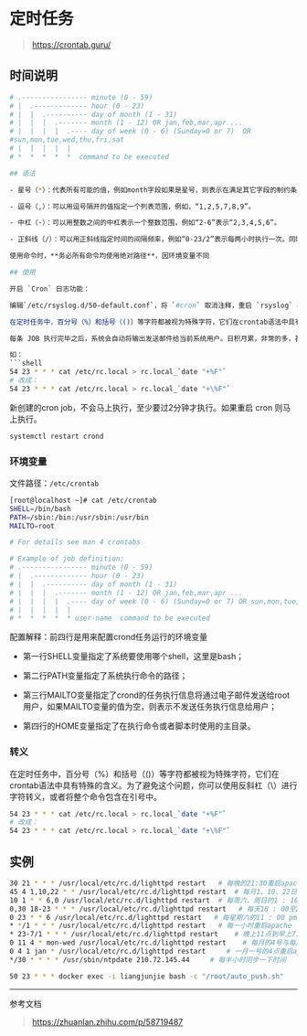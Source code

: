 # 定时任务
> https://crontab.guru/

## 时间说明
```bash
# .---------------- minute (0 - 59) 
# |  .------------- hour (0 - 23)
# |  |  .---------- day of month (1 - 31)
# |  |  |  .------- month (1 - 12) OR jan,feb,mar,apr ... 
# |  |  |  |  .---- day of week (0 - 6) (Sunday=0 or 7)  OR
#sun,mon,tue,wed,thu,fri,sat 
# |  |  |  |  |
# *  *  *  *  *  command to be executed

## 语法

- 星号（*）：代表所有可能的值，例如month字段如果是星号，则表示在满足其它字段的制约条件后每月都执行该命令操作。

- 逗号（,）：可以用逗号隔开的值指定一个列表范围，例如，“1,2,5,7,8,9”。

- 中杠（-）：可以用整数之间的中杠表示一个整数范围，例如“2-6”表示“2,3,4,5,6”。

- 正斜线（/）：可以用正斜线指定时间的间隔频率，例如“0-23/2”表示每两小时执行一次。同时正斜线可以和星号一起使用，例如*/10，如果用在minute字段，表示每十分钟执行一次。

使用命令时，**务必所有命令均使用绝对路径**，因环境变量不同

## 使用

开启 `Cron` 日志功能：

编辑`/etc/rsyslog.d/50-default.conf`，将 `#cron` 取消注释，重启 `rsyslog` & `cron` 服务。

在定时任务中，百分号（%）和括号（()）等字符都被视为特殊字符，它们在crontab语法中具有特殊的含义。为了避免这个问题，你可以使用反斜杠（\）进行字符转义，或者将整个命令包含在引号中。

每条 JOB 执行完毕之后，系统会自动将输出发送邮件给当前系统用户。日积月累，非常的多，甚至会撑爆整个系统。所以每条 JOB 命令后面进行重定向处理是非常必要的： >/dev/null 2>&1 。前提是对 Job 中的命令需要正常输出已经作了一定的处理, 比如追加到某个特定日志文件.

如：
```shell
54 23 * * * cat /etc/rc.local > rc.local_`date "+%F"`
# 改成：
54 23 * * * cat /etc/rc.local > rc.local_`date "+\%F"`
```


新创建的cron job，不会马上执行，至少要过2分钟才执行。如果重启 cron 则马上执行。
```bash
systemctl restart crond
```


### 环境变量
文件路径：`/etc/crontab`
```bash
[root@localhost ~]# cat /etc/crontab
SHELL=/bin/bash
PATH=/sbin:/bin:/usr/sbin:/usr/bin
MAILTO=root

# For details see man 4 crontabs

# Example of job definition:
# .---------------- minute (0 - 59)
# |  .------------- hour (0 - 23)
# |  |  .---------- day of month (1 - 31)
# |  |  |  .------- month (1 - 12) OR jan,feb,mar,apr ...
# |  |  |  |  .---- day of week (0 - 6) (Sunday=0 or 7) OR sun,mon,tue,wed,thu,fri,sat
# |  |  |  |  |
# *  *  *  *  * user-name  command to be executed
```

配置解释：前四行是用来配置crond任务运行的环境变量

- 第一行SHELL变量指定了系统要使用哪个shell，这里是bash；

- 第二行PATH变量指定了系统执行命令的路径；

- 第三行MAILTO变量指定了crond的任务执行信息将通过电子邮件发送给root用户，如果MAILTO变量的值为空，则表示不发送任务执行信息给用户；

- 第四行的HOME变量指定了在执行命令或者脚本时使用的主目录。

### 转义
在定时任务中，百分号（%）和括号（()）等字符都被视为特殊字符，它们在crontab语法中具有特殊的含义。为了避免这个问题，你可以使用反斜杠（\）进行字符转义，或者将整个命令包含在引号中。

```sh
54 23 * * * cat /etc/rc.local > rc.local_`date "+%F"`
# 改成：
54 23 * * * cat /etc/rc.local > rc.local_`date "+\%F"`
```



## 实例
```bash
30 21 * * * /usr/local/etc/rc.d/lighttpd restart   # 每晚的21:30重启apache。
45 4 1,10,22 * * /usr/local/etc/rc.d/lighttpd restart  # 每月1、10、22日的4 : 45重启apache。
10 1 * * 6,0 /usr/local/etc/rc.d/lighttpd restart  # 每周六、周日的1 : 10重启apache。
0,30 18-23 * * * /usr/local/etc/rc.d/lighttpd restart   # 每天18 : 00至23 : 00之间每隔30分钟重启apache。
0 23 * * 6 /usr/local/etc/rc.d/lighttpd restart   # 每星期六的11 : 00 pm重启apache。
* */1 * * * /usr/local/etc/rc.d/lighttpd restart   # 每一小时重启apache
* 23-7/1 * * * /usr/local/etc/rc.d/lighttpd restart    # 晚上11点到早上7点之间，每隔一小时重启apache
0 11 4 * mon-wed /usr/local/etc/rc.d/lighttpd restart    # 每月的4号与每周一到周三的11点重启apache
0 4 1 jan * /usr/local/etc/rc.d/lighttpd restart     # 一月一号的4点重启apache
*/30 * * * * /usr/sbin/ntpdate 210.72.145.44     # 每半小时同步一下时间

50 23 * * * docker exec -i liangjunjie bash -c "/root/auto_push.sh"		# 每天23:50启动容器里的 /root/auto_push.sh 脚本
```

---

参考文档
> https://zhuanlan.zhihu.com/p/58719487
